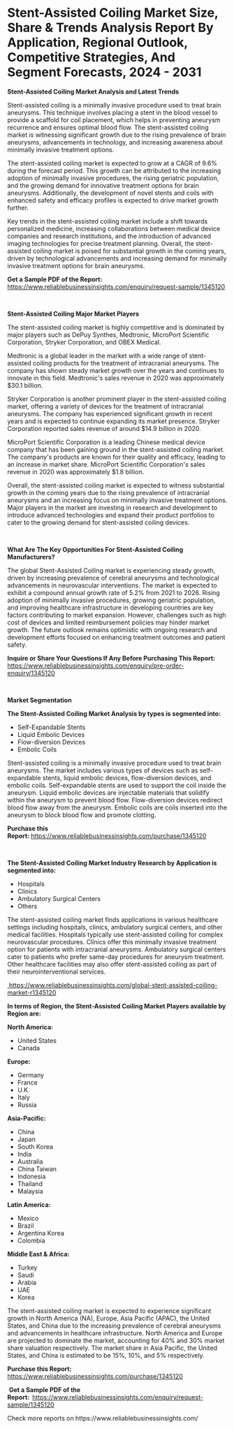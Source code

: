 <p><h1>Stent-Assisted Coiling Market Size, Share & Trends Analysis Report By Application, Regional Outlook, Competitive Strategies, And Segment Forecasts, 2024 - 2031</h1></p><p><strong>Stent-Assisted Coiling Market Analysis and Latest Trends</strong></p>
<p><p>Stent-assisted coiling is a minimally invasive procedure used to treat brain aneurysms. This technique involves placing a stent in the blood vessel to provide a scaffold for coil placement, which helps in preventing aneurysm recurrence and ensures optimal blood flow. The stent-assisted coiling market is witnessing significant growth due to the rising prevalence of brain aneurysms, advancements in technology, and increasing awareness about minimally invasive treatment options.</p><p>The stent-assisted coiling market is expected to grow at a CAGR of 9.6% during the forecast period. This growth can be attributed to the increasing adoption of minimally invasive procedures, the rising geriatric population, and the growing demand for innovative treatment options for brain aneurysms. Additionally, the development of novel stents and coils with enhanced safety and efficacy profiles is expected to drive market growth further.</p><p>Key trends in the stent-assisted coiling market include a shift towards personalized medicine, increasing collaborations between medical device companies and research institutions, and the introduction of advanced imaging technologies for precise treatment planning. Overall, the stent-assisted coiling market is poised for substantial growth in the coming years, driven by technological advancements and increasing demand for minimally invasive treatment options for brain aneurysms.</p></p>
<p><strong>Get a Sample PDF of the Report:&nbsp;</strong> <a href="https://www.reliablebusinessinsights.com/enquiry/request-sample/1345120">https://www.reliablebusinessinsights.com/enquiry/request-sample/1345120</a></p>
<p>&nbsp;</p>
<p><strong>Stent-Assisted Coiling Major Market Players</strong></p>
<p><p>The stent-assisted coiling market is highly competitive and is dominated by major players such as DePuy Synthes, Medtronic, MicroPort Scientific Corporation, Stryker Corporation, and OBEX Medical.</p><p>Medtronic is a global leader in the market with a wide range of stent-assisted coiling products for the treatment of intracranial aneurysms. The company has shown steady market growth over the years and continues to innovate in this field. Medtronic's sales revenue in 2020 was approximately $30.1 billion.</p><p>Stryker Corporation is another prominent player in the stent-assisted coiling market, offering a variety of devices for the treatment of intracranial aneurysms. The company has experienced significant growth in recent years and is expected to continue expanding its market presence. Stryker Corporation reported sales revenue of around $14.9 billion in 2020.</p><p>MicroPort Scientific Corporation is a leading Chinese medical device company that has been gaining ground in the stent-assisted coiling market. The company's products are known for their quality and efficacy, leading to an increase in market share. MicroPort Scientific Corporation's sales revenue in 2020 was approximately $1.8 billion.</p><p>Overall, the stent-assisted coiling market is expected to witness substantial growth in the coming years due to the rising prevalence of intracranial aneurysms and an increasing focus on minimally invasive treatment options. Major players in the market are investing in research and development to introduce advanced technologies and expand their product portfolios to cater to the growing demand for stent-assisted coiling devices.</p></p>
<p>&nbsp;</p>
<p><strong>What Are The Key Opportunities For Stent-Assisted Coiling Manufacturers?</strong></p>
<p><p>The global Stent-Assisted Coiling market is experiencing steady growth, driven by increasing prevalence of cerebral aneurysms and technological advancements in neurovascular interventions. The market is expected to exhibit a compound annual growth rate of 5.2% from 2021 to 2026. Rising adoption of minimally invasive procedures, growing geriatric population, and improving healthcare infrastructure in developing countries are key factors contributing to market expansion. However, challenges such as high cost of devices and limited reimbursement policies may hinder market growth. The future outlook remains optimistic with ongoing research and development efforts focused on enhancing treatment outcomes and patient safety.</p></p>
<p><strong>Inquire or Share Your Questions If Any Before Purchasing This Report:</strong> <a href="https://www.reliablebusinessinsights.com/enquiry/pre-order-enquiry/1345120">https://www.reliablebusinessinsights.com/enquiry/pre-order-enquiry/1345120</a></p>
<p>&nbsp;</p>
<p><strong>Market Segmentation</strong></p>
<p><strong>The Stent-Assisted Coiling Market Analysis by types is segmented into:</strong></p>
<p><ul><li>Self-Expandable Stents</li><li>Liquid Embolic Devices</li><li>Flow-diversion Devices</li><li>Embolic Coils</li></ul></p>
<p><p>Stent-assisted coiling is a minimally invasive procedure used to treat brain aneurysms. The market includes various types of devices such as self-expandable stents, liquid embolic devices, flow-diversion devices, and embolic coils. Self-expandable stents are used to support the coil inside the aneurysm. Liquid embolic devices are injectable materials that solidify within the aneurysm to prevent blood flow. Flow-diversion devices redirect blood flow away from the aneurysm. Embolic coils are coils inserted into the aneurysm to block blood flow and promote clotting.</p></p>
<p><strong>Purchase this Report:&nbsp;</strong><a href="https://www.reliablebusinessinsights.com/purchase/1345120">https://www.reliablebusinessinsights.com/purchase/1345120</a></p>
<p>&nbsp;</p>
<p><strong>The Stent-Assisted Coiling Market Industry Research by Application is segmented into:</strong></p>
<p><ul><li>Hospitals</li><li>Clinics</li><li>Ambulatory Surgical Centers</li><li>Others</li></ul></p>
<p><p>The stent-assisted coiling market finds applications in various healthcare settings including hospitals, clinics, ambulatory surgical centers, and other medical facilities. Hospitals typically use stent-assisted coiling for complex neurovascular procedures. Clinics offer this minimally invasive treatment option for patients with intracranial aneurysms. Ambulatory surgical centers cater to patients who prefer same-day procedures for aneurysm treatment. Other healthcare facilities may also offer stent-assisted coiling as part of their neurointerventional services.</p></p>
<p><a href="https://www.reliablebusinessinsights.com/global-stent-assisted-coiling-market-r1345120">&nbsp;https://www.reliablebusinessinsights.com/global-stent-assisted-coiling-market-r1345120</a></p>
<p><strong>In terms of Region, the Stent-Assisted Coiling Market Players available by Region are:</strong></p>
<p>
    <p> <strong> North America: </strong>
        <ul>
            <li>United States</li>
            <li>Canada</li>
        </ul>
        </p> 
    <p> <strong> Europe: </strong>
        <ul>
            <li>Germany</li>
            <li>France</li>
            <li>U.K.</li>
            <li>Italy</li>
            <li>Russia</li>
        </ul>
        </p> 
    <p> <strong> Asia-Pacific: </strong>
        <ul>
            <li>China</li>
            <li>Japan</li>
            <li>South Korea</li>
            <li>India</li>
            <li>Australia</li>
            <li>China Taiwan</li>
            <li>Indonesia</li>
            <li>Thailand</li>
            <li>Malaysia</li>
        </ul>
        </p> 
    <p> <strong> Latin America: </strong>
        <ul>
            <li>Mexico</li>
            <li>Brazil</li>
            <li>Argentina Korea</li>
            <li>Colombia</li>
        </ul>
        </p> 
    <p> <strong> Middle East & Africa: </strong>
        <ul>
            <li>Turkey</li>
            <li>Saudi</li>
            <li>Arabia</li>
            <li>UAE</li>
            <li>Korea</li>
        </ul>
    </p>
    </p>
<p><p>The stent-assisted coiling market is expected to experience significant growth in North America (NA), Europe, Asia Pacific (APAC), the United States, and China due to the increasing prevalence of cerebral aneurysms and advancements in healthcare infrastructure. North America and Europe are projected to dominate the market, accounting for 40% and 30% market share valuation respectively. The market share in Asia Pacific, the United States, and China is estimated to be 15%, 10%, and 5% respectively.</p></p>
<p><strong>Purchase this Report: </strong><a href="https://www.reliablebusinessinsights.com/purchase/1345120">https://www.reliablebusinessinsights.com/purchase/1345120</a></p>
<p>&nbsp;<strong>Get a Sample PDF of the Report:&nbsp;&nbsp;</strong><a href="https://www.reliablebusinessinsights.com/enquiry/request-sample/1345120">https://www.reliablebusinessinsights.com/enquiry/request-sample/1345120</a></p>
<p><strong></strong></p>
<p>Check more reports on https://www.reliablebusinessinsights.com/</p>